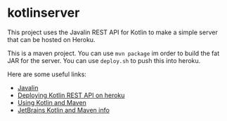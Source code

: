 # kotlinserver

This project uses the Javalin REST API for Kotlin to make a simple
server that can be hosted on Heroku.

This is a maven project. You can use `mvn package` im order to build
the fat JAR for the server. You can use `deploy.sh` to push this into
heroku.

Here are some useful links:
- [Javalin](https://javalin.io/)
- [Deploying Kotlin REST API on heroku](https://javalin.io/tutorials/heroku)
- [Using Kotlin and Maven](https://michaelrice.com/2016/08/hello-world-with-kotlin-and-maven/)
- [JetBrains Kotlin and Maven info](https://kotlinlang.org/docs/reference/using-maven.html)